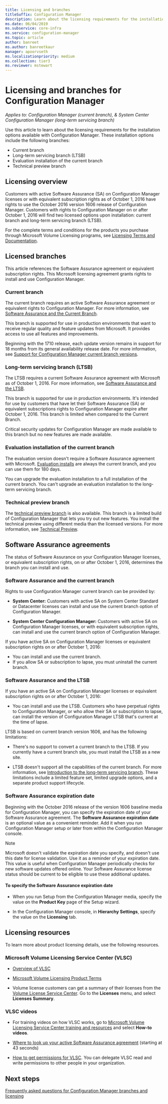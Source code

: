 ```yaml
---
title: Licensing and branches
titleSuffix: Configuration Manager
description: Learn about the licensing requirements for the installation options available with Configuration Manager
ms.date: 06/04/2019
ms.subservice: core-infra
ms.service: configuration-manager
ms.topic: article
author: banreet
ms.author: banreetkaur
manager: apoorvseth
ms.localizationpriority: medium
ms.collection: tier3
ms.reviewer: mstewart
---
```


# Licensing and branches for Configuration Manager

*Applies to: Configuration Manager (current branch), & System Center Configuration Manager (long-term servicing branch)*

Use this article to learn about the licensing requirements for the installation options available with Configuration Manager. These installation options include the following branches:

- Current branch
- Long-term servicing branch (LTSB)
- Evaluation installation of the current branch
- Technical preview branch

## Licensing overview

Customers with active Software Assurance (SA) on Configuration Manager licenses or with equivalent subscription rights as of October 1, 2016 have rights to use the October 2016 version 1606 release of Configuration Manager. Customers with rights to Configuration Manager on or after October 1, 2016 will find two licensed options upon installation: current branch and long-term servicing branch (LTSB).

For the complete terms and conditions for the products you purchase through Microsoft Volume Licensing programs, see [Licensing Terms and Documentation](https://www.microsoftvolumelicensing.com/DocumentSearch.aspx?mode=1).


## Licensed branches

This article references the Software Assurance agreement or equivalent subscription rights. This Microsoft licensing agreement grants rights to install and use Configuration Manager.

### Current branch

The current branch requires an active Software Assurance agreement or equivalent rights to Configuration Manager. For more information, see [Software Assurance and the Current Branch](#software-assurance-and-the-current-branch).

This branch is supported for use in production environments that want to receive regular quality and feature updates from Microsoft. It provides access to use all features and improvements.

Beginning with the 1710 release, each update version remains in support for 18 months from its general availability release date. For more information, see [Support for Configuration Manager current branch versions](../servers/manage/current-branch-versions-supported.md).

### Long-term servicing branch (LTSB)

The LTSB requires a current Software Assurance agreement with Microsoft as of October 1, 2016. For more information, see [Software Assurance and the LTSB](#software-assurance-and-the-ltsb).

This branch is supported for use in production environments. It's intended for use by customers that have let their Software Assurance (SA) or equivalent subscriptions rights to Configuration Manager expire after October 1, 2016. This branch is limited when compared to the Current Branch.

Critical security updates for Configuration Manager are made available to this branch but no new features are made available.

### Evaluation installation of the current branch

The evaluation version doesn't require a Software Assurance agreement with Microsoft. [Evaluation installs](https://www.microsoft.com/evalcenter/download-microsoft-endpoint-configuration-manager) are always the current branch, and you can use them for 180 days.


<!--
> [!NOTE]
> The Evaluation Center is currently unavailable. As a workaround you can download the ConfigMgr 2203 Current Branch Eval exe here : ( https://aka.ms/MECM2203CB-Eval).
-->

You can upgrade the evaluation installation to a full installation of the current branch. You can't upgrade an evaluation installation to the long-term servicing branch.

### Technical preview branch

The [technical preview branch](https://www.microsoft.com/evalcenter/download-microsoft-endpoint-configuration-manager-technical-preview) is also available. This branch is a limited build of Configuration Manager that lets you try out new features. You install the technical preview using different media than the licensed versions. For more information, see [Technical Preview](../get-started/technical-preview.md).


<!--
> [!NOTE]
> The Evaluation Center is currently unavailable. As a workaround you can download the ConfigMgr TP 2202 Baseline here : ( https://aka.ms/MECM2202TP-Baseline).
-->

## Software Assurance agreements

The status of Software Assurance on your Configuration Manager licenses, or equivalent subscription rights, on or after October 1, 2016, determines the branch you can install and use.

### Software Assurance and the current branch

Rights to use Configuration Manager current branch can be provided by:

- **System Center:** Customers with active SA on System Center Standard or Datacenter licenses can install and use the current branch option of Configuration Manager.

- **System Center Configuration Manager:** Customers with active SA on Configuration Manager licenses, or with equivalent subscription rights, can install and use the current branch option of Configuration Manager.

If you have active SA on Configuration Manager licenses or equivalent subscription rights on or after October 1, 2016:

- You can install and use the current branch.
- If you allow SA or subscription to lapse, you must uninstall the current branch.

### Software Assurance and the LTSB

If you have an active SA on Configuration Manager licenses or equivalent subscription rights on or after October 1, 2016:

- You can install and use the LTSB. Customers who have perpetual rights to Configuration Manager, or who allow their SA or subscription to lapse, can install the version of Configuration Manager LTSB that's current at the time of lapse.

LTSB is based on current branch version 1606, and has the following limitations:

- There's no support to convert a current branch to the LTSB. If you currently have a current branch site, you must install the LTSB as a new site.

- LTSB doesn't support all the capabilities of the current branch. For more information, see [Introduction to the long-term servicing branch](introduction-to-the-ltsb.md). These limitations include a limited feature set, limited upgrade options, and a separate product support lifecycle.

### Software Assurance expiration date

Beginning with the October 2016 release of the version 1606 baseline media for Configuration Manager, you can specify the expiration date of your Software Assurance agreement. The **Software Assurance expiration date** is an optional value as a convenient reminder. Add it when you run Configuration Manager setup or later from within the Configuration Manager console.

> [!NOTE]
> Microsoft doesn't validate the expiration date you specify, and doesn't use this date for license validation. Use it as a reminder of your expiration date. This value is useful when Configuration Manager periodically checks for new software updates offered online. Your Software Assurance license status should be current to be eligible to use these additional updates.

#### To specify the Software Assurance expiration date

- When you run Setup from the Configuration Manager media, specify the value on the **Product Key** page of the Setup wizard.

- In the Configuration Manager console, in **Hierarchy Settings**, specify the value on the **Licensing** tab.


## Licensing resources

To learn more about product licensing details, use the following resources.

### Microsoft Volume Licensing Service Center (VLSC)

- [Overview of VLSC](https://www.microsoft.com/Licensing/existing-customer/vlsc-training-and-resources.aspx)

- [Microsoft Volume Licensing Product Terms](https://www.microsoftvolumelicensing.com/DocumentSearch.aspx?mode=1)

- Volume license customers can get a summary of their licenses from the [Volume License Service Center](https://www.microsoft.com/Licensing/servicecenter/default.aspx). Go to the **Licenses** menu, and select **Licenses Summary**.

### VLSC videos

- For training videos on how VLSC works, go to [Microsoft Volume Licensing Service Center training and resources](https://www.microsoft.com/licensing/existing-customer/vlsc-training-and-resources) and select **How-to videos**.

- [Where to look up your active Software Assurance agreement](https://www.microsoft.com/showcase/video.aspx?uuid=fe1846cb-1d26-49fc-b064-57b25dcc31a0) (starting at 43 seconds)

- [How to get permissions for VLSC](https://www.microsoft.com/showcase/video.aspx?uuid=ac4ed1ca-d0a9-43cd-89fa-74ccb555dec4). You can delegate VLSC read and write permissions to other people in your organization.

## Next steps

[Frequently asked questions for Configuration Manager branches and licensing](product-and-licensing-faq.yml)

